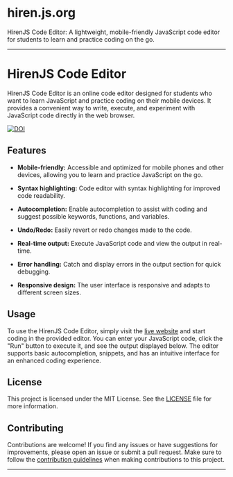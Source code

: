 # hiren.js.org
HirenJS Code Editor: A lightweight, mobile-friendly JavaScript code editor for students to learn and practice coding on the go. 

---

# HirenJS Code Editor

HirenJS Code Editor is an online code editor designed for students who want to learn JavaScript and practice coding on their mobile devices. It provides a convenient way to write, execute, and experiment with JavaScript code directly in the web browser.

[![DOI](https://zenodo.org/badge/DOI/10.5281/zenodo.7978764.svg)](https://doi.org/10.5281/zenodo.7978764)


## Features

- **Mobile-friendly:** Accessible and optimized for mobile phones and other devices, allowing you to learn and practice JavaScript on the go.

- **Syntax highlighting:** Code editor with syntax highlighting for improved code readability.

- **Autocompletion:** Enable autocompletion to assist with coding and suggest possible keywords, functions, and variables.

- **Undo/Redo:** Easily revert or redo changes made to the code.

- **Real-time output:** Execute JavaScript code and view the output in real-time.

- **Error handling:** Catch and display errors in the output section for quick debugging.

- **Responsive design:** The user interface is responsive and adapts to different screen sizes.

## Usage

To use the HirenJS Code Editor, simply visit the [live website](https://hiren.js.org) and start coding in the provided editor. You can enter your JavaScript code, click the "Run" button to execute it, and see the output displayed below. The editor supports basic autocompletion, snippets, and has an intuitive interface for an enhanced coding experience.

## License

This project is licensed under the MIT License. See the [LICENSE](https://github.com/Hiren2001/hiren.js.org/blob/main/LICENSE) file for more information.

## Contributing

Contributions are welcome! If you find any issues or have suggestions for improvements, please open an issue or submit a pull request. Make sure to follow the [contribution guidelines](https://github.com/Hiren2001/hiren.js.org/blob/main/CONTRIBUTING.md) when making contributions to this project.

---

